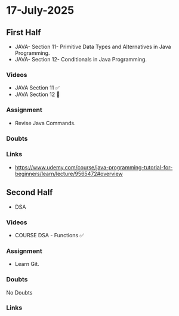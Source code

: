 # 17-July-2025

## First Half

- JAVA- Section 11- Primitive Data Types and Alternatives in Java Programming.
- JAVA- Section 12- Conditionals in Java Programming. 

### Videos

- JAVA Section 11 ✅
- JAVA Section 12 🔄

### Assignment

- Revise Java Commands.

### Doubts

### Links

- https://www.udemy.com/course/java-programming-tutorial-for-beginners/learn/lecture/9565472#overview

## Second Half

- DSA  

### Videos

- COURSE DSA - Functions ✅

### Assignment

- Learn Git.

### Doubts

No Doubts

### Links

